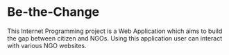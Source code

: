 # Be-the-Change
This Internet Programming project is a Web Application which aims to build the gap between citizen and NGOs. Using this application user can interact with various NGO websites.
